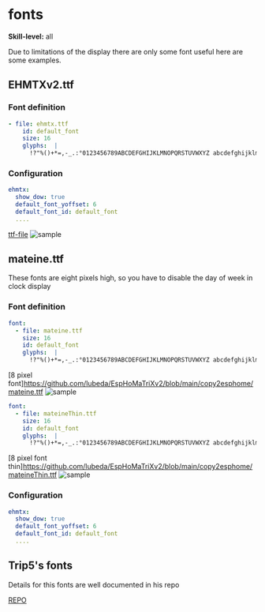 # fonts

**Skill-level:** all

Due to limitations of the display there are only some font useful here are some examples.

## EHMTXv2.ttf

### Font definition

```yaml
- file: ehmtx.ttf
    id: default_font
    size: 16
    glyphs:  |
      !?"%()+*=,-_.:°0123456789ABCDEFGHIJKLMNOPQRSTUVWXYZ abcdefghijklmnÖÄÜöäüopqrstuvwxyz€@<>/
```

### Configuration

```yaml
ehmtx:
  show_dow: true
  default_font_yoffset: 6
  default_font_id: default_font
  ....
```

[ttf-file](https://github.com/lubeda/EspHoMaTriXv2/blob/main/copy2esphome/EHMTXv2.ttf)
![sample](https://github.com/lubeda/EspHoMaTriXv2/blob/main/wiki/ehmtxfont.png?raw=true)

## mateine.ttf

These fonts are eight pixels high, so you have to disable the day of week in clock display

### Font definition

```yaml
font:
  - file: mateine.ttf
    size: 16
    id: default_font
    glyphs:  |
      !?"%()+*=,-_.:°0123456789ABCDEFGHIJKLMNOPQRSTUVWXYZ abcdefghijklmnÖÄÜöäüopqrstuvwxyz@<>ß§€/
```

[8 pixel font]https://github.com/lubeda/EspHoMaTriXv2/blob/main/copy2esphome/mateine.ttf
![sample](https://github.com/lubeda/EspHoMaTriXv2/blob/main/wiki/mateinefont.png?raw=true)

```yaml
font:
  - file: mateineThin.ttf
    size: 16
    id: default_font
    glyphs:  |
      !?"%()+*=,-_.:°0123456789ABCDEFGHIJKLMNOPQRSTUVWXYZ abcdefghijklmnÖÄÜöäüopqrstuvwxyz@<>ß§€/
```

[8 pixel font thin]https://github.com/lubeda/EspHoMaTriXv2/blob/main/copy2esphome/mateineThin.ttf
![sample](https://github.com/lubeda/EspHoMaTriXv2/blob/main/wiki/mateinethinfont.png?raw=true)

### Configuration

```yaml
ehmtx:
  show_dow: true
  default_font_yoffset: 6
  default_font_id: default_font
  ....
```

## Trip5's fonts

Details for this fonts are well documented in his repo

[REPO](https://github.com/trip5/MatrixClockFonts)
